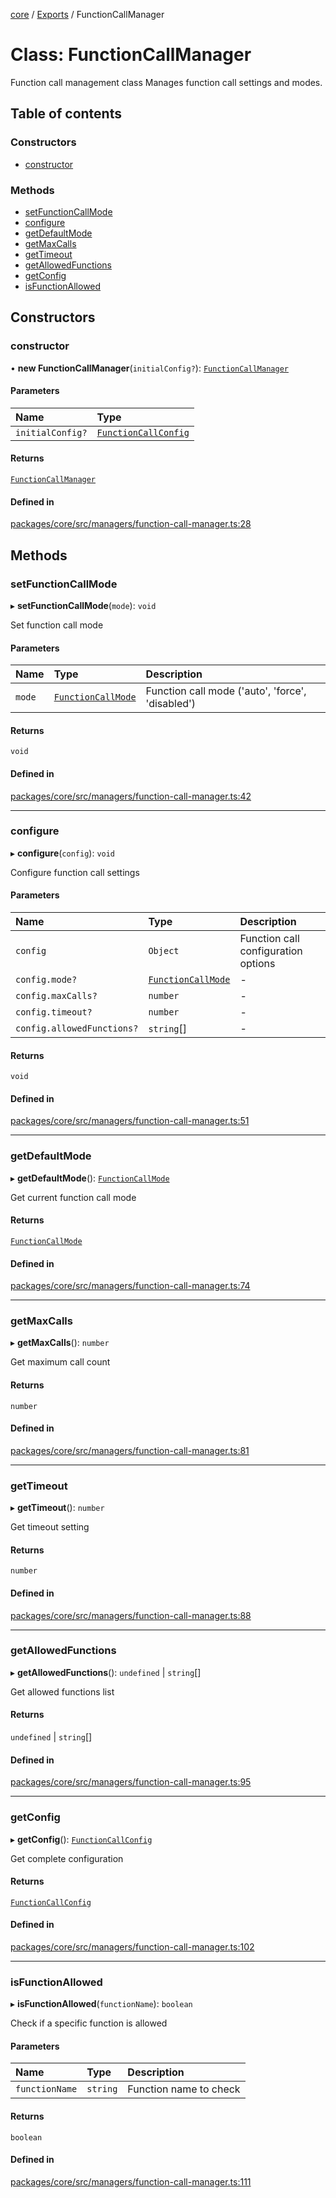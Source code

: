 <!-- 
 ⚠️  AUTO-GENERATED FILE - DO NOT EDIT MANUALLY
 This file is automatically generated by scripts/docs-generator.js
 To make changes, edit the source TypeScript files or update the generator script
-->

[core](../../) / [Exports](../modules) / FunctionCallManager

# Class: FunctionCallManager

Function call management class
Manages function call settings and modes.

## Table of contents

### Constructors

- [constructor](FunctionCallManager#constructor)

### Methods

- [setFunctionCallMode](FunctionCallManager#setfunctioncallmode)
- [configure](FunctionCallManager#configure)
- [getDefaultMode](FunctionCallManager#getdefaultmode)
- [getMaxCalls](FunctionCallManager#getmaxcalls)
- [getTimeout](FunctionCallManager#gettimeout)
- [getAllowedFunctions](FunctionCallManager#getallowedfunctions)
- [getConfig](FunctionCallManager#getconfig)
- [isFunctionAllowed](FunctionCallManager#isfunctionallowed)

## Constructors

### constructor

• **new FunctionCallManager**(`initialConfig?`): [`FunctionCallManager`](FunctionCallManager)

#### Parameters

| Name | Type |
| :------ | :------ |
| `initialConfig?` | [`FunctionCallConfig`](../interfaces/FunctionCallConfig) |

#### Returns

[`FunctionCallManager`](FunctionCallManager)

#### Defined in

[packages/core/src/managers/function-call-manager.ts:28](https://github.com/woojubb/robota/blob/99dadbf06916eba8bc2a112b20eb18f9ab438c3e/packages/core/src/managers/function-call-manager.ts#L28)

## Methods

### setFunctionCallMode

▸ **setFunctionCallMode**(`mode`): `void`

Set function call mode

#### Parameters

| Name | Type | Description |
| :------ | :------ | :------ |
| `mode` | [`FunctionCallMode`](../modules#functioncallmode) | Function call mode ('auto', 'force', 'disabled') |

#### Returns

`void`

#### Defined in

[packages/core/src/managers/function-call-manager.ts:42](https://github.com/woojubb/robota/blob/99dadbf06916eba8bc2a112b20eb18f9ab438c3e/packages/core/src/managers/function-call-manager.ts#L42)

___

### configure

▸ **configure**(`config`): `void`

Configure function call settings

#### Parameters

| Name | Type | Description |
| :------ | :------ | :------ |
| `config` | `Object` | Function call configuration options |
| `config.mode?` | [`FunctionCallMode`](../modules#functioncallmode) | - |
| `config.maxCalls?` | `number` | - |
| `config.timeout?` | `number` | - |
| `config.allowedFunctions?` | `string`[] | - |

#### Returns

`void`

#### Defined in

[packages/core/src/managers/function-call-manager.ts:51](https://github.com/woojubb/robota/blob/99dadbf06916eba8bc2a112b20eb18f9ab438c3e/packages/core/src/managers/function-call-manager.ts#L51)

___

### getDefaultMode

▸ **getDefaultMode**(): [`FunctionCallMode`](../modules#functioncallmode)

Get current function call mode

#### Returns

[`FunctionCallMode`](../modules#functioncallmode)

#### Defined in

[packages/core/src/managers/function-call-manager.ts:74](https://github.com/woojubb/robota/blob/99dadbf06916eba8bc2a112b20eb18f9ab438c3e/packages/core/src/managers/function-call-manager.ts#L74)

___

### getMaxCalls

▸ **getMaxCalls**(): `number`

Get maximum call count

#### Returns

`number`

#### Defined in

[packages/core/src/managers/function-call-manager.ts:81](https://github.com/woojubb/robota/blob/99dadbf06916eba8bc2a112b20eb18f9ab438c3e/packages/core/src/managers/function-call-manager.ts#L81)

___

### getTimeout

▸ **getTimeout**(): `number`

Get timeout setting

#### Returns

`number`

#### Defined in

[packages/core/src/managers/function-call-manager.ts:88](https://github.com/woojubb/robota/blob/99dadbf06916eba8bc2a112b20eb18f9ab438c3e/packages/core/src/managers/function-call-manager.ts#L88)

___

### getAllowedFunctions

▸ **getAllowedFunctions**(): `undefined` \| `string`[]

Get allowed functions list

#### Returns

`undefined` \| `string`[]

#### Defined in

[packages/core/src/managers/function-call-manager.ts:95](https://github.com/woojubb/robota/blob/99dadbf06916eba8bc2a112b20eb18f9ab438c3e/packages/core/src/managers/function-call-manager.ts#L95)

___

### getConfig

▸ **getConfig**(): [`FunctionCallConfig`](../interfaces/FunctionCallConfig)

Get complete configuration

#### Returns

[`FunctionCallConfig`](../interfaces/FunctionCallConfig)

#### Defined in

[packages/core/src/managers/function-call-manager.ts:102](https://github.com/woojubb/robota/blob/99dadbf06916eba8bc2a112b20eb18f9ab438c3e/packages/core/src/managers/function-call-manager.ts#L102)

___

### isFunctionAllowed

▸ **isFunctionAllowed**(`functionName`): `boolean`

Check if a specific function is allowed

#### Parameters

| Name | Type | Description |
| :------ | :------ | :------ |
| `functionName` | `string` | Function name to check |

#### Returns

`boolean`

#### Defined in

[packages/core/src/managers/function-call-manager.ts:111](https://github.com/woojubb/robota/blob/99dadbf06916eba8bc2a112b20eb18f9ab438c3e/packages/core/src/managers/function-call-manager.ts#L111)
